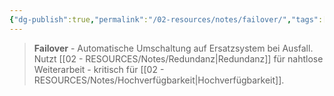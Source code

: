 ```yaml
---
{"dg-publish":true,"permalink":"/02-resources/notes/failover/","tags":["sicherheit/it-sicherheit"],"noteIcon":"","updated":"2025-09-27T01:32:44.000+02:00"}
---
```


>**Failover** - Automatische Umschaltung auf Ersatzsystem bei Ausfall.
Nutzt [[02 - RESOURCES/Notes/Redundanz\|Redundanz]] für nahtlose Weiterarbeit - kritisch für [[02 - RESOURCES/Notes/Hochverfügbarkeit\|Hochverfügbarkeit]].